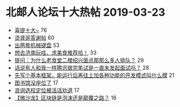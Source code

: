 # 北邮人论坛十大热帖 2019-03-23

- [喜提十大~](https://bbs.byr.cn/article/Talking/6106335) 76
- [烫肾哥答谢帖](https://bbs.byr.cn/article/Friends/1917147) 60
- [出两套机械键盘](https://bbs.byr.cn/article/DigiLife/307445) 53
- [想去济南玩哇，求美食推荐哈！](https://bbs.byr.cn/article/Shandong/418068) 33
- [提问：为什么老食堂二楼绍兴面点那那么多人排队？](https://bbs.byr.cn/article/Food/501245) 29
- [话说有人和我一样腾讯做完笔试是一直未发起面试吗？](https://bbs.byr.cn/article/Job/2020283) 28
- [先写个基本框架，能运行后再往上加各种功能的开发模式叫什么模](https://bbs.byr.cn/article/SoftDesign/48370) 21
- [图书馆没座位了](https://bbs.byr.cn/article/AimGraduate/1162053) 17
- [咨询选校定位被活活劝退](https://bbs.byr.cn/article/GoAbroad/362873) 17
- [【微沙龙】区块链是泡沫还是颠覆之路？](https://bbs.byr.cn/article/BBSOpenAPI/1603) 16


